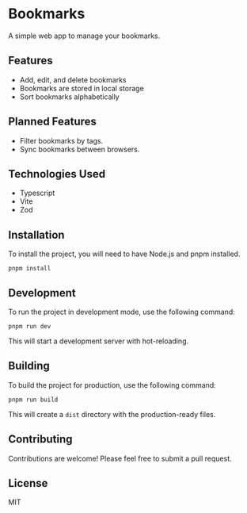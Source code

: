 # Bookmarks

A simple web app to manage your bookmarks.

## Features

- Add, edit, and delete bookmarks
- Bookmarks are stored in local storage
- Sort bookmarks alphabetically

## Planned Features

- Filter bookmarks by tags.
- Sync bookmarks between browsers.

## Technologies Used

- Typescript
- Vite
- Zod

## Installation

To install the project, you will need to have Node.js and pnpm installed.

```shell
pnpm install
```

## Development

To run the project in development mode, use the following command:

```shell
pnpm run dev
```

This will start a development server with hot-reloading.

## Building

To build the project for production, use the following command:

```shell
pnpm run build
```

This will create a `dist` directory with the production-ready files.

## Contributing

Contributions are welcome! Please feel free to submit a pull request.

## License

MIT
